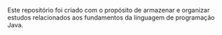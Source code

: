 Este repositório foi criado com o propósito de armazenar e organizar estudos relacionados aos fundamentos da linguagem de programação Java.

